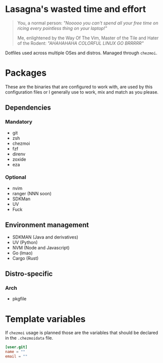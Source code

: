 # Lasagna's wasted time and effort
> You, a normal person:
> *"Nooooo you can't spend all your free time on ricing every pointless thing on your laptop!"*
>
> Me, enlightened by the Way Of The Vim, Master of the Tile and Hater of the Rodent:
> *"AHAHAHAHA COLORFUL LINUX GO BRRRRR"*

Dotfiles used across multiple OSes and distros.
Managed through `chezmoi`.

# Packages

These are the binaries that are configured to work with, are used by this configuration files or I generally use to work, mix and match as you please.

## Dependencies

### Mandatory

- git
- zsh
- chezmoi
- fzf
- direnv
- zoxide
- eza

### Optional

- nvim
- ranger (NNN soon)
- SDKMan
- UV
- Fuck

## Environment management

- SDKMAN (Java and derivatives)
- UV (Python)
- NVM (Node and Javascript)
- Go (lmao)
- Cargo (Rust)

## Distro-specific

### Arch

- pkgfile

# Template variables

If `chezmoi` usage is planned those are the variables that should be declared in the `.chezmoidata` file.

```toml
[user.git]
name = ""
email = ""
```
